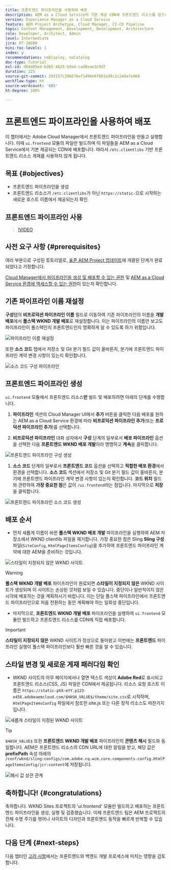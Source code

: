 ```yaml
---
title: 프론트엔드 파이프라인을 사용하여 배포
description: AEM as a Cloud Service의 기본 제공 CDN에 프론트엔드 리소스를 빌드하고 배포하는 프론트엔드 파이프라인을 생성 및 실행하는 방법을 알아봅니다.
version: Experience Manager as a Cloud Service
feature: AEM Project Archetype, Cloud Manager, CI-CD Pipeline
topic: Content Management, Development, Development, Architecture
role: Developer, Architect, Admin
level: Intermediate
jira: KT-10689
mini-toc-levels: 1
index: y
recommendations: noDisplay, noCatalog
doc-type: Tutorial
exl-id: d6da05e4-bd65-4625-b9a4-cad8eae3c9d7
duration: 225
source-git-commit: 293157c296676ef1496e6f861ed8c2c24da7e068
workflow-type: ht
source-wordcount: '685'
ht-degree: 100%

---
```


# 프론트엔드 파이프라인을 사용하여 배포

이 챕터에서는 Adobe Cloud Manager에서 프론트엔드 파이프라인을 만들고 실행합니다. 이때 `ui.frontend` 모듈의 파일만 빌드하며 이 파일들을 AEM as a Cloud Service에서 기본 제공되는 CDN에 배포합니다. 따라서 `/etc.clientlibs` 기반 프론트엔드 리소스 게재를 사용하지 않게 됩니다.


## 목표 {#objectives}

* 프론트엔드 파이프라인을 생성
* 프론트엔드 리소스가 `/etc.clientlibs`가 아닌 `https://static-`으로 시작하는 새로운 호스트 이름에서 제공되는지 확인

## 프론트엔드 파이프라인 사용

>[!VIDEO](https://video.tv.adobe.com/v/3409420?quality=12&learn=on)

## 사전 요구 사항 {#prerequisites}

여러 부분으로 구성된 튜토리얼로, [표준 AEM Project 업데이트](./update-project.md)에 개괄된 단계가 완료되었다고 가정합니다.

[Cloud Manager에서 파이프라인을 생성 및 배포할 수 있는 권한](https://experienceleague.adobe.com/docs/experience-manager-cloud-manager/content/requirements/users-and-roles.html?lang=ko#role-definitions) 및 [AEM as a Cloud Service 환경에 액세스할 수 있는 권한](https://experienceleague.adobe.com/docs/experience-manager-cloud-service/content/implementing/using-cloud-manager/manage-environments.html)이 있는지 확인합니다.

## 기존 파이프라인 이름 재설정

__구성__&#x200B;탭의 __비프로덕션 파이프라인 이름__ 필드로 이동하여 기존 파이프라인의 이름을 __개발 배포__&#x200B;에서 __풀스택 WKND 개발 배포__&#x200B;로 재설정합니다. 이는 파이프라인의 이름만 보고도 파이프라인이 풀스택인지 프론트엔드인지 명확하게 알 수 있도록 하기 위함입니다.

![파이프라인 이름 재설정](assets/fullstack-wknd-deploy-dev-pipeline.png)


또한 __소스 코드__ 탭에서 저장소 및 Git 분기 필드 값이 올바른지, 분기에 프론트엔드 파이프라인 계약 변경 사항이 있는지 확인합니다.

![소스 코드 구성 파이프라인](assets/fullstack-wknd-source-code-config.png)


## 프론트엔드 파이프라인 생성

`ui.frontend` 모듈에서 프론트엔드 리소스&#x200B;__만__ 빌드 및 배포하려면 아래의 단계를 수행합니다.

1. __파이프라인__ 섹션의 Cloud Manager UI에서 __추가__ 버튼을 클릭한 다음 배포를 원하는 AEM as a Cloud Service 환경에 따라 __비프로덕션 파이프라인 추가__(또는 __프로덕션 파이프라인 추가__)를 선택합니다.

1. __비프로덕션 파이프라인__ 대화 상자에서 __구성__ 단계의 일부로서 __배포 파이프라인__ 옵션을 선택한 다음 __프론트엔드 WKND 배포 개발__&#x200B;이라 명명하고 __계속__&#x200B;을 클릭합니다.

![프론트엔드 파이프라인 구성 생성](assets/create-frontend-pipeline-configs.png)

1. __소스 코드__ 단계의 일부로서 __프론트엔드 코드__ 옵션을 선택하고 __적합한 배포 환경__&#x200B;에서 환경을 선택합니다. __소스 코드__ 섹션에서 저장소 및 Git 분기 필드 값이 올바른지, 분기에 프론트엔드 파이프라인 계약 변경 사항이 있는지 확인합니다.
__코드 위치__ 필드와 관련하여 __가장 중요한 점__&#x200B;은 값이 `/ui.frontend`라는 점입니다. 마지막으로 __저장__&#x200B;을 클릭합니다.

![프론트엔드 파이프라인 소스 코드 생성](assets/create-frontend-pipeline-source-code.png)


## 배포 순서

* 먼저 새롭게 이름이 바뀐 __풀스택 WKND 배포 개발__ 파이프라인을 실행하여 AEM 저장소에서 WKND clientlib 파일을 제거합니다. 가장 중요한 점은 Sling __Sling 구성__ 파일(`SiteConfig`, `HtmlPageItemsConfig`)을 추가하여 프론트엔드 파이프라인 계약에 대한 AEM을 준비하는 것입니다.

![스타일이 지정되지 않은 WKND 사이트](assets/unstyled-wknd-site.png)

>[!WARNING]
>
>__풀스택 WKND 개발 배포__ 파이프라인이 완료되면 __스타일이 지정되지 않은__ WKND 사이트가 생성되며 이 사이트는 손상된 것처럼 보일 수 있습니다. 중단이나 일반적이지 않은 시각에 배포하는 것을 계획하시기 바랍니다. 이는 단일 풀스택 파이프라인에서 프론트엔드 파이프라인으로 처음 전환하는 동안 계획해야 하는 일회성 중단입니다.


* 마지막으로, __프론트엔드 WKND 개발 배포__ 파이프라인을 실행하여 `ui.frontend` 모듈만 빌드하고 프론트엔드 리소스를 CDN에 직접 배포합니다.

>[!IMPORTANT]
>
>__스타일이 지정되지 않은__ WKND 사이트가 정상으로 돌아왔고 이번에는 __프론트엔드__ 파이프라인 실행이 풀스택 파이프라인보다 훨씬 빠른 것을 알 수 있습니다.

## 스타일 변경 및 새로운 게재 패러다임 확인

* WKND 사이트의 아무 페이지에서나 열면 텍스트 색상이 __Adobe Red__&#x200B;로 표시되고 프론트엔드 리소스(CSS, JS) 파일은 CDN에서 제공됩니다. 리소스 요청 호스트 이름은 `https://static-pXX-eYY.p123-e456.adobeaemcloud.com/$HASH_VALUE$/theme/site.css`로 시작하며, `HtmlPageItemsConfig` 파일에서 참조한 site.js 또는 다른 정적 리소스도 마찬가지입니다.


![새롭게 스타일이 지정된 WKND 사이트](assets/newly-styled-wknd-site.png)



>[!TIP]
>
>`$HASH_VALUE$` 또한 __프론트엔드 WKND 개발 배포__ 파이프라인의 __콘텐츠 해시__ 필드와 동일합니다. AEM은 프론트엔드 리소스의 CDN URL에 대한 알림을 받고, 해당 값은 __prefixPath__ 속성 아래의 `/conf/wknd/sling:configs/com.adobe.cq.wcm.core.components.config.HtmlPageItemsConfig/jcr:content`에 저장됩니다.


![해시 값 상관 관계](assets/hash-value-correlartion.png)



## 축하합니다! {#congratulations}

축하합니다. WKND Sites 프로젝트의 &#39;ui.frontend&#39; 모듈만 빌드하고 배포하는 프론트엔드 파이프라인을 생성, 실행 및 검증했습니다. 이제 프론트엔드 팀은 AEM 프로젝트의 전체 수명 주기를 벗어나 사이트의 디자인과 프론트엔드 동작을 빠르게 반복할 수 있습니다.

## 다음 단계 {#next-steps}

다음 챕터인 [고려 사항](considerations.md)에서는 프론트엔드와 백엔드 개발 프로세스에 미치는 영향을 검토합니다.
